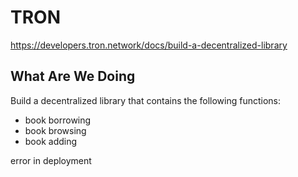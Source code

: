# TRON

https://developers.tron.network/docs/build-a-decentralized-library

## What Are We Doing

Build a decentralized library that contains the following functions:

- book borrowing
- book browsing
- book adding

error in deployment


